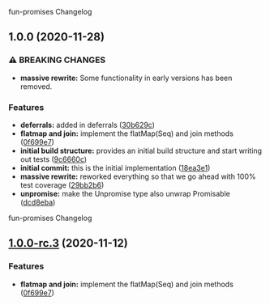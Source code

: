 fun-promises Changelog

## 1.0.0 (2020-11-28)


### ⚠ BREAKING CHANGES

* **massive rewrite:** Some functionality in early versions has been removed.

### Features

* **deferrals:** added in deferrals ([30b629c](https://github.com/RobertFischer/fun-promises/commit/30b629c5d61d81ca9640429eb9cd398452cf15f2))
* **flatmap and join:** implement the flatMap(Seq) and join methods ([0f699e7](https://github.com/RobertFischer/fun-promises/commit/0f699e767aae76e46ade4b9ae9019f457c9b8450))
* **initial build structure:** provides an initial build structure and start writing out tests ([9c6660c](https://github.com/RobertFischer/fun-promises/commit/9c6660c7b95596f365407a3c6c3f95e6949e3a02))
* **initial commit:** this is the initial implementation ([18ea3e1](https://github.com/RobertFischer/fun-promises/commit/18ea3e1e9efe4ef61bc9ca912b97f02a125a9ea6))
* **massive rewrite:** reworked everything so that we go ahead with 100% test coverage ([29bb2b6](https://github.com/RobertFischer/fun-promises/commit/29bb2b607e6c360787463d1d4a335b6d5b9681a4))
* **unpromise:** make the Unpromise type also unwrap Promisable ([dcd8eba](https://github.com/RobertFischer/fun-promises/commit/dcd8ebafa1b66b8f33619c4420a7c2be211821dc))

<!-- @format -->

fun-promises Changelog

## [1.0.0-rc.3](https://github.com/RobertFischer/fun-promises/compare/v1.0.0-rc.2...v1.0.0-rc.3) (2020-11-12)

### Features

- **flatmap and join:** implement the flatMap(Seq) and join methods
  ([0f699e7](https://github.com/RobertFischer/fun-promises/commit/0f699e767aae76e46ade4b9ae9019f457c9b8450))
